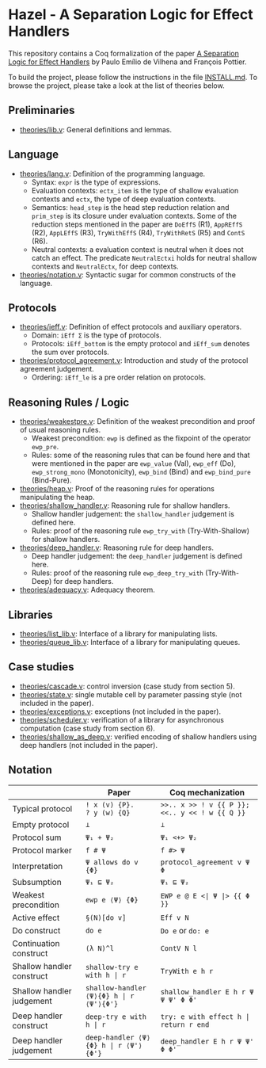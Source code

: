 # Hazel - A Separation Logic for Effect Handlers

This repository contains a Coq formalization of the paper
[A Separation Logic for Effect Handlers](http://cambium.inria.fr/~fpottier/publis/de-vilhena-pottier-sleh.pdf)
by Paulo Emílio de Vilhena and François Pottier.

To build the project, please follow the instructions in the file [INSTALL.md](INSTALL.md).
To browse the project, please take a look at the list of theories below.

## Preliminaries

 - [theories/lib.v](theories/lib.v): General definitions and lemmas.

## Language

 - [theories/lang.v](theories/lang.v): Definition of the programming language.
   + Syntax: `expr` is the type of expressions.
   + Evaluation contexts: `ectx_item` is the type of shallow evaluation contexts
     and `ectx`, the type of deep evaluation contexts.
   + Semantics: `head_step` is the head step reduction relation and `prim_step`
     is its closure under evaluation contexts. Some of the reduction steps mentioned
     in the paper are `DoEffS` (R1), `AppREffS` (R2), `AppLEffS` (R3),
     `TryWithEffS` (R4), `TryWithRetS` (R5) and `ContS` (R6).
   + Neutral contexts: a evaluation context is neutral when it does not
     catch an effect. The predicate `NeutralEctxi` holds for neutral shallow
     contexts and `NeutralEctx`, for deep contexts.
 - [theories/notation.v](theories/notation.v): Syntactic sugar for common
   constructs of the language.

## Protocols

 - [theories/ieff.v](theories/ieff.v): Definition of effect protocols and
   auxiliary operators.
   + Domain: `iEff Σ` is the type of protocols.
   + Protocols: `iEff_bottom` is the empty protocol and `iEff_sum` denotes
     the sum over protocols.
 - [theories/protocol_agreement.v](theories/protocol_agreement.v): Introduction and
   study of the protocol agreement judgement.
   + Ordering: `iEff_le` is a pre order relation on protocols.

## Reasoning Rules / Logic

 - [theories/weakestpre.v](theories/weakestpre.v): Definition of the weakest
   precondition and proof of usual reasoning rules.
   + Weakest precondition: `ewp` is defined as the fixpoint of the operator `ewp_pre`.
   + Rules: some of the reasoning rules that can be found here and that were
     mentioned in the paper are `ewp_value` (Val), `ewp_eff` (Do),
     `ewp_strong_mono` (Monotonicity), `ewp_bind` (Bind) and
     `ewp_bind_pure` (Bind-Pure).
 - [theories/heap.v](theories/heap.v): Proof of the reasoning rules for
   operations manipulating the heap.
 - [theories/shallow_handler.v](theories/shallow_handler.v): Reasoning rule for shallow handlers.
   + Shallow handler judgement: the `shallow_handler` judgement is defined here.
   + Rules: proof of the reasoning rule `ewp_try_with` (Try-With-Shallow) for shallow handlers.
 - [theories/deep_handler.v](theories/deep_handler.v): Reasoning rule for deep handlers.
   + Deep handler judgement: the `deep_handler` judgement is defined here.
   + Rules: proof of the reasoning rule `ewp_deep_try_with` (Try-With-Deep) for deep handlers.
 - [theories/adequacy.v](theories/adequacy.v): Adequacy theorem.

## Libraries

 - [theories/list_lib.v](theories/list_lib.v): Interface of a library for
   manipulating lists.
 - [theories/queue_lib.v](theories/queue_lib.v): Interface of a library for
    manipulating queues.

## Case studies

 - [theories/cascade.v](theories/cascade.v): control inversion (case study from
    section 5).
 - [theories/state.v](theories/state.v): single mutable cell by parameter
   passing style (not included in the paper).
 - [theories/exceptions.v](theories/exceptions.v): exceptions (not included in
   the paper).
 - [theories/scheduler.v](theories/scheduler.v): verification of a library for
   asynchronous computation (case study from section 6).
 - [theories/shallow_as_deep.v](theories/shallow_as_deep.v): verified encoding
   of shallow handlers using deep handlers (not included in the paper).

## Notation

|                            | Paper                                           | Coq mechanization                                              |
|----------------------------|-------------------------------------------------|----------------------------------------------------------------|
| Typical protocol           | `! x (v) {P}.`<br/>`? y (w) {Q}`                | `>>.. x >> ! v {{ P }};`<br/>`<<.. y << ! w {{ Q }}`           |
| Empty protocol             | `⊥`                                             | `⊥`                                                            |
| Protocol sum               | `Ψ₁ + Ψ₂`                                       | `Ψ₁ <+> Ψ₂`                                                    |
| Protocol marker            | `f # Ψ`                                         | `f #> Ψ`                                                       |
| Interpretation             | `Ψ allows do v {Φ}`                             | `protocol_agreement v Ψ Φ`                                     |
| Subsumption                | `Ψ₁ ⊑ Ψ₂`                                       | `Ψ₁ ⊑ Ψ₂`                                                      |
| Weakest precondition       | `ewp e ⟨Ψ⟩ {Φ}`                                 | `EWP e @ E <\| Ψ \|> {{ Φ }}`                                  |
| Active effect              | `§(N)[do v]`                                    | `Eff v N`                                                      |
| Do construct               | `do e`                                          | `Do e` or `do: e`                                              |
| Continuation construct     | `(λ N)^l`                                       | `ContV N l`                                                    |
| Shallow handler construct  | `shallow-try e with h \| r`                     | `TryWith e h r`                                                |
| Shallow handler judgement  | `shallow-handler ⟨Ψ⟩{Φ} h \| r ⟨Ψ'⟩{Φ'}`        | `shallow_handler E h r Ψ Ψ Ψ' Φ Φ'`                            |
| Deep handler construct     | `deep-try e with h \| r`                        | `try: e with effect h \| return r end`                         |
| Deep handler judgement     | `deep-handler ⟨Ψ⟩{Φ} h \| r ⟨Ψ'⟩{Φ'}`           | `deep_handler E h r Ψ Ψ' Φ Φ'`                                 |
